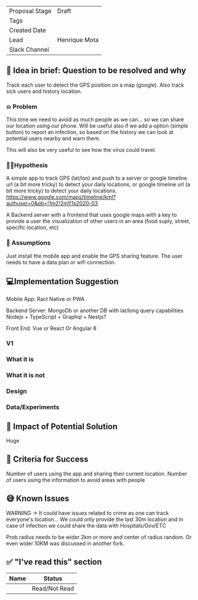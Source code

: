 | | |
|-|-|
| Proposal Stage |  Draft    |
| Tags           |      |
| Created Date   |      |
| Lead           |  Henrique Mota    |
| Slack Channel  |      |

## 📃 Idea in brief: Question to be resolved and why

Track each user to detect the GPS position on a map (google).
Also track sick users and history location.

### 💥 Problem

This time we need to avoid as much people as we can... so we can share our location  using our phone.
Will be useful also if we add a option (simple button) to report an infection, so based on the history
we can look at potential users nearby and warn them.

This will also be very useful to see how the virus could travel.  

### 👨‍🔬Hypothesis

A simple app to track GPS (lat/lon) and push to a server or google timeline url (a bit more tricky)
to detect your daily locations, or google timeline url (a bit more tricky) to detect your daily locations. 
https://www.google.com/maps/timeline/kml?authuser=0&pb=!1m2!2m1!1s2020-03

A Backend server with a frontend that uses google maps with a key to provide a user the visualization of
other users in an area (food suply, street, specific location, etc)
  

### 🤔 Assumptions

Just install the mobile app and enable the GPS sharing feature. The user needs to have a data plan 
or wifi connection. 


## 💻Implementation Suggestion

Mobile App:
Ract Native or PWA . 

Backend Server:
MongoDb or another DB with lat/long query capabilities
Nodejs + TypeScript + Graphql + Nestjs?

Front End:
Vue or React Or Angular 8


### V1

### What it is

### What it is not

### Design

### Data/Experiments

## 💪 Impact of Potential Solution

Huge

## 🙌 Criteria for Success

Number of users using the app and sharing their current location.
Number of users using the information to avoid areas with people

## 😅 Known Issues

WARNING -> It could have issues related to crime as one can track everyone's location...
We could only provide the last 30m location and in case of infection we could share the data 
with Hospitals/Gov/ETC

Prob radius needs to be wider 2km or more and center of radius random. Or even wider 10KM was discussed in another fork.

## ✅ "I've read this" section

| Name | Status |
|-|-|
|  |  Read/Not Read    |

